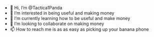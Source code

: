 - 👋 Hi, I’m @Tactica1Panda
- 👀 I’m interested in being useful and making money
- 🌱 I’m currently learning how to be useful and make money
- 💞️ I’m looking to collaborate on making money
- 📫 How to reach me is as as easy as picking up your banana phone

<!---
Tactica1Panda/Tactica1Panda is a ✨ special ✨ repository because its `README.md` (this file) appears on your GitHub profile.
You can click the Preview link to take a look at your changes.
--->
